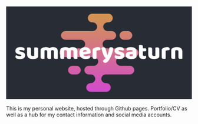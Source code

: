 [![summerysaturn.github.io Header](.github/preview.png)](https://summerysaturn.github.io/)

This is my personal website, hosted through Github pages. Portfolio/CV as well as a hub for my contact information and social media accounts.
